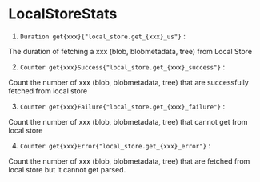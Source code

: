 # LocalStoreStats

1. `Duration get{xxx}{"local_store.get_{xxx}_us"}` :

The duration of fetching a xxx (blob, blobmetadata, tree) from Local Store

2. `Counter get{xxx}Success{"local_store.get_{xxx}_success"}` :

Count the number of xxx (blob, blobmetadata, tree) that are successfully fetched
from local store

3. `Counter get{xxx}Failure{"local_store.get_{xxx}_failure"}` :

Count the number of xxx (blob, blobmetadata, tree) that cannot get from local
store

4. `Counter get{xxx}Error{"local_store.get_{xxx}_error"}` :

Count the number of xxx (blob, blobmetadata, tree) that are fetched from local
store but it cannot get parsed.
